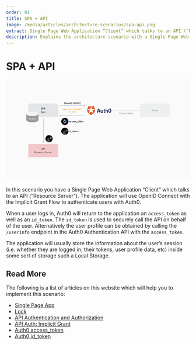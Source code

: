 ```yaml
---
order: 01
title: SPA + API
image: /media/articles/architecture-scenarios/spa-api.png
extract: Single Page Web Application “Client” which talks to an API (“Resource Server”). The application will use OpenID Connect with the Implicit Grant Flow to authenticate users with Auth0.
description: Explains the architecture scenario with a Single Page Web Application to an API using OpenID Connect with the Implicit Grant Flow to authenticate users with Auth0.
---
```


# SPA + API

![](/media/articles/architecture-scenarios/spa-api.png)

In this scenario you have a Single Page Web Application “Client” which talks to an API (“Resource Server”). The application will use OpenID Connect with the Implicit Grant Flow to authenticate users with Auth0.

When a user logs in, Auth0 will return to the application an `access_token` as well as an `id_token`. The `id_token` is used to securely call the API on behalf of the user. Alternatively the user profile can be obtained by calling the `/userinfo` endpoint in the Auth0 Authentication API with the `access_token`.

The application will usually store the information about the user’s session (i.e. whether they are logged in, their tokens, user profile data, etc) inside some sort of storage such a Local Storage.

## Read More

The following is a list of articles on this website which will help you to implement this scenario:

* [Single Page App](/quickstart/spa/)
* [Lock](/libraries/lock)
* [API Authentication and Authorization](/api-auth)
* [API Auth: Implicit Grant](/api-auth/grant/implicit)
* [Auth0 access_token](/tokens/access_token)
* [Auth0 id_token](/tokens/id_token)
